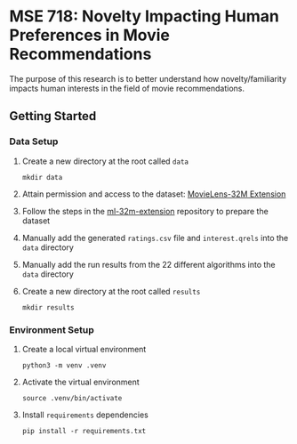 # MSE 718: Novelty Impacting Human Preferences in Movie Recommendations

The purpose of this research is to better understand how novelty/familiarity impacts human interests in the field of movie recommendations.

## Getting Started

### Data Setup

1. Create a new directory at the root called `data`
    ```
    mkdir data
    ```

2. Attain permission and access to the dataset: [MovieLens-32M Extension](https://uwaterlooir.github.io/datasets/ml-32m-extension)

3. Follow the steps in the [ml-32m-extension](https://github.com/UWaterlooIR/ml-32m-extension) repository to prepare the dataset

4. Manually add the generated `ratings.csv` file and `interest.qrels` into the `data` directory

5. Manually add the run results from the 22 different algorithms into the `data` directory

6. Create a new directory at the root called `results`
    ```
    mkdir results
    ```

### Environment Setup

1. Create a local virtual environment
    ```
    python3 -m venv .venv
    ```

2. Activate the virtual environment
    ```
    source .venv/bin/activate
    ```

3. Install `requirements` dependencies
    ```
    pip install -r requirements.txt
    ```
